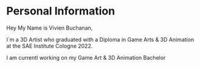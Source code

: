 # Personal Information

Hey My Name is Vivien Buchanan,

I´m a 3D Artist who graduated with a Diploma in Game Arts & 3D Animation at the SAE Institute Cologne 2022.

I am currentl working on my Game Art & 3D Animation Bachelor

